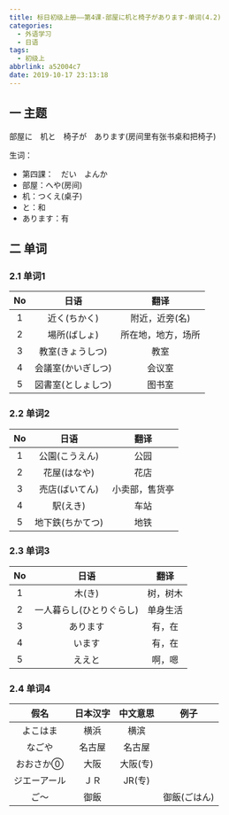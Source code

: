 ```yaml
---
title: 标日初级上册——第4课-部屋に机と椅子があります-单词(4.2)
categories:
  - 外语学习
  - 日语
tags:
  - 初级上
abbrlink: a52004c7
date: 2019-10-17 23:13:18
---
```

## 一 主题

部屋に　机と　椅子が　あります(房间里有张书桌和把椅子)

生词：  

* 第四課：　だい　よんか
* 部屋：へや(房间)
* 机：つくえ(桌子)
* と：和
* あります：有

<!--more-->

## 二 单词

### 2.1 单词1

|  No  |        日语        |        翻译        |
| :--: | :----------------: | :----------------: |
|  1   |    近く(ちかく)    |   附近，近旁(名)   |
|  2   |    場所(ばしょ)    | 所在地，地方，场所 |
|  3   |  教室(きょうしつ)  |        教室        |
|  4   | 会議室(かいぎしつ) |       会议室       |
|  5   | 図書室(としょしつ) |       图书室       |

### 2.2 单词2

|  No  |       日语       |      翻译      |
| :--: | :--------------: | :------------: |
|  1   |  公園(こうえん)  |      公园      |
|  2   |   花屋(はなや)   |      花店      |
|  3   |  売店(ばいてん)  | 小卖部，售货亭 |
|  4   |     駅(えき)     |      车站      |
|  5   | 地下鉄(ちかてつ) |      地铁      |

### 2.3 单词3

|  No  |           日语           |   翻译   |
| :--: | :----------------------: | :------: |
|  1   |          木(き)          | 树，树木 |
|  2   | 一人暮らし(ひとりぐらし) | 单身生活 |
|  3   |         あります         |  有，在  |
|  4   |          います          |  有，在  |
|  5   |          ええと          |  啊，嗯  |

### 2.4 单词4


|     假名     | 日本汉字 | 中文意思 |     例子     |
| :----------: | :------: | :------: | :----------: |
|   よこはま   |   横浜   |   横滨   |              |
|    なごや    |  名古屋  |  名古屋  |              |
|  おおさか⓪   |   大阪   | 大阪(专) |              |
| ジエーアール |   ＪＲ   |  JR(专)  |              |
|     ご～     |   御飯   |          | 御飯(ごはん) |